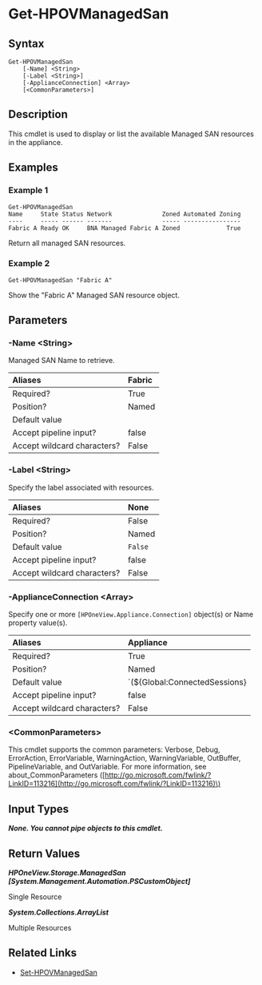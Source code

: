 ﻿---
description: Retrieve Managed SAN resource(s).
---

# Get-HPOVManagedSan

## Syntax

```text
Get-HPOVManagedSan
    [-Name] <String>
    [-Label <String>]
    [-ApplianceConnection] <Array>
    [<CommonParameters>]
```

## Description

This cmdlet is used to display or list the available Managed SAN resources in the appliance.

## Examples

###  Example 1 

```text
Get-HPOVManagedSan
Name     State Status Network              Zoned Automated Zoning
----     ----- ------ -------              ----- ----------------
Fabric A Ready OK     BNA Managed Fabric A Zoned             True

```

Return all managed SAN resources.

###  Example 2 

```text
Get-HPOVManagedSan "Fabric A"

```

Show the "Fabric A" Managed SAN resource object.

## Parameters

### -Name &lt;String&gt;

Managed SAN Name to retrieve.

| Aliases | Fabric |
| :--- | :--- |
| Required? | True |
| Position? | Named |
| Default value |  |
| Accept pipeline input? | false |
| Accept wildcard characters? | False |

### -Label &lt;String&gt;

Specify the label associated with resources.

| Aliases | None |
| :--- | :--- |
| Required? | False |
| Position? | Named |
| Default value | `False` |
| Accept pipeline input? | false |
| Accept wildcard characters? | False |

### -ApplianceConnection &lt;Array&gt;

Specify one or more `[HPOneView.Appliance.Connection]` object(s) or Name property value(s).

| Aliases | Appliance |
| :--- | :--- |
| Required? | True |
| Position? | Named |
| Default value | `(${Global:ConnectedSessions} | ? Default)` |
| Accept pipeline input? | false |
| Accept wildcard characters? | False |

### &lt;CommonParameters&gt;

This cmdlet supports the common parameters: Verbose, Debug, ErrorAction, ErrorVariable, WarningAction, WarningVariable, OutBuffer, PipelineVariable, and OutVariable. For more information, see about\_CommonParameters \([http://go.microsoft.com/fwlink/?LinkID=113216](http://go.microsoft.com/fwlink/?LinkID=113216)\)

## Input Types

_**None.  You cannot pipe objects to this cmdlet.**_

## Return Values

_**HPOneView.Storage.ManagedSan [System.Management.Automation.PSCustomObject]**_

Single Resource

_**System.Collections.ArrayList**_

Multiple Resources

## Related Links

* [Set-HPOVManagedSan](set-hpovmanagedsan.md)
